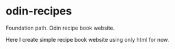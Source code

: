# odin-recipes
Foundation path. Odin recipe book website.

Here I create simple recipe book website using only html for now.
